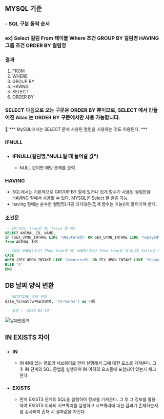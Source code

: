 ## MYSQL 기준

### - SQL 구분 동작 순서
### ex) Select 컬럼 From 테이블 Where 조건 GROUP BY 컬럼명 HAVING 그룹 조건 ORDER BY 컬럼명
### 결과
1. FROM 
2. WHERE
3. GROUP BY
4. HAVING
5. SELECT
6. ORDER BY
###  SELECT 다음으로 오는 구문은 ORDER BY 뿐이므로, SELECT 에서 만들어진 Alias 는 ORDER BY 구문에서만 사용 가능합니다. 
🧨 *** MySQL에서는 SELECT 문에 사용된 컬럼을 사용하는 것도 허용된다. ***

### IFNULL
- ### IFNULL(컬럼명,"NULL일 떄 들어갈 값")
    - NULL 값이면 해당 문제를 출력
### HAVING
- SQL에서는 기본적으로 GROUP BY 절에 있거나 집계 함수가 사용된 컬럼만을 HAVING 절에서 사용할 수 있다. MYSQL은 Select 절 컬럼 가능
- having 절에는 순수한 컬럼명(가공 되지않은(집계 함수는 가능))이 들어가야 한다.
  
### 조건문
```sql
-- IF(조건, true일 떄, false 일 때)
SELECT ANIMAL_ID, NAME, 
IF (SEX_UPON_INTAKE LIKE '%Neutered%' OR SEX_UPON_INTAKE LIKE '%Spayed%', 'O', 'X') AS '중성화' 
from ANIMAL_INS 

-- CASE WHEN(조건) Then true일 때, WHEN(조건) Then true일 때 ELSE false일 때 END
CASE 
WHEN (SEX_UPON_INTAKE LIKE '%Neutered%' OR SEX_UPON_INTAKE LIKE '%Spayed%') Then 'O'
ELSE 'X'
END
```

## DB 날짜 양식 변환
```sql
-- DATETIME 포맷 변경
date_format(날짜포맷컬럼, '%Y-%m-%d') as 이름
 
-- 결과 :  2022-02-10 
```
![날짜변환표](https://user-images.githubusercontent.com/71022555/153426741-12f88046-75a9-44c9-850a-32fdfefb0a1d.png)

## IN EXISTS 차이
- ### IN
    - IN 뒤에 있는 괄호의 서브쿼리르 먼저 실행해서 그에 대한 요소를 가져온다. 그 후 IN 단계의 SQL 문법을 실행하여 IN 이하의 요소들에 포함되어 있는지 체크한다.
- ### EXISTS
    - 먼저 EXISTS 단계의 SQL을 실행하여 정보를 가져온다. 그 후 그 정보를 활용하여 EXISTS 이하의 서브쿼리를 실행하고 서브쿼리에 대한 결과가 존재하는지를 검사하여 존재 시 결과값을 가진다.